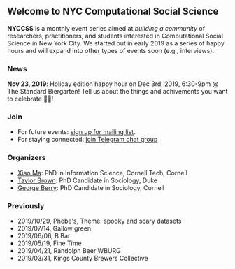 ## Welcome to NYC Computational Social Science

**NYCCSS** is a monthly event series aimed at *building a community* of researchers, practitioners, and students interested in Computational Social Science in New York City.
We started out in early 2019 as a series of happy hours and will expand into other types of events soon (e.g., interviews).

### News
**Nov 23, 2019**: Holiday edition happy hour on Dec 3rd, 2019, 6:30-9pm @ The Standard Biergarten! Tell us about the things and achivements you want to celebrate 🎉🥳!

### Join
- For future events: [sign up for mailing list](https://cornell.us20.list-manage.com/subscribe?u=d4c35ded7da7d25c0de003417&id=01814a0295).
- For staying connected: [join Telegram chat group](https://t.me/joinchat/Hkn0WBNaVZr_VMDNTmiOrw)

### Organizers
- [Xiao Ma](https://maxiao.info): PhD in Information Science, Cornell Tech, Cornell
- [Taylor Brown](http://www.taylorwhittenbrown.com/): PhD Candidate in Sociology, Duke
- [George Berry](https://twitter.com/george_berry): PhD Candidate in Sociology, Cornell

### Previously

- 2019/10/29, Phebe's, Theme: spooky and scary datasets
- 2019/07/14, Gallow green
- 2019/06/06, B Bar
- 2019/05/19, Fine Time
- 2019/04/21, Randolph Beer WBURG
- 2019/03/31, Kings County Brewers Collective
